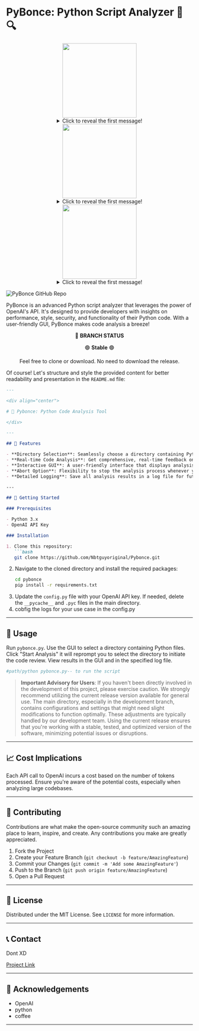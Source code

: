# PyBonce: Python Script Analyzer 🐍🔍

<div align="center">
    <img src="https://64.media.tumblr.com/fd86f070503fc018748ec8a64c775240/33a259f169625923-0e/s1280x1920/1f2428bf2a4c6442c41857866539ebf5e9c54b05.jpg" width="200">
    <details>
      <summary>Click to reveal the first message!</summary>
      Message 1.1
      <details>
        <summary>Click to reveal the second message!</summary>
        Message 1.2
        <details>
          <summary>Click to reveal the third message!</summary>
          Message 1.3
        </details>
      </details>
    </details>
</div>

<div align="center">
    <img src="https://i.ibb.co/Dg4tCXH/image-2023-10-20-154445048.png" width="200">
    <details>
      <summary>Click to reveal the first message!</summary>
      Message 2.1
      <details>
        <summary>Click to reveal the second message!</summary>
        Message 2.2
        <details>
          <summary>Click to reveal the third message!</summary>
          Message 2.3
        </details>
      </details>
    </details>
</div>

<div align="center">
    <img src="https://64.media.tumblr.com/fd86f070503fc018748ec8a64c775240/33a259f169625923-0e/s1280x1920/1f2428bf2a4c6442c41857866539ebf5e9c54b05.jpg" width="200">
    <details>
      <summary>Click to reveal the first message!</summary>
      Message 3.1
      <details>
        <summary>Click to reveal the second message!</summary>
        Message 3.2
        <details>
          <summary>Click to reveal the third message!</summary>
          Message 3.3
        </details>
      </details>
    </details>
</div>



![PyBonce GitHub Repo](https://opengraph.githubassets.com/5ac87b6cfb5b6dbfde12be45fb07be8bb1d6ac0e9313262f91844ce03cc853bc/Nbtguyoriginal/Pybonce)
       

PyBonce is an advanced Python script analyzer that leverages the power of OpenAI's API. It's designed to provide developers with insights on performance, style, security, and functionality of their Python code. With a user-friendly GUI, PyBonce makes code analysis a breeze!

<div align="center">

🔵 **BRANCH STATUS**

</div>

<div align="center">

🟢 **Stable** 🟢

</div>

<div align="center">

Feel free to clone or download. No need to download the release.

</div>

Of course! Let's structure and style the provided content for better readability and presentation in the `README.md` file:

```markdown
---

<div align="center">

# 🌟 Pybonce: Python Code Analysis Tool

</div>

---

## 🌟 Features

- **Directory Selection**: Seamlessly choose a directory containing Python files for analysis.
- **Real-time Code Analysis**: Get comprehensive, real-time feedback on your Python scripts.
- **Interactive GUI**: A user-friendly interface that displays analysis results and directory structures.
- **Abort Option**: Flexibility to stop the analysis process whenever you want.
- **Detailed Logging**: Save all analysis results in a log file for future reference.

---

## 🚀 Getting Started

### Prerequisites

- Python 3.x
- OpenAI API Key

### Installation

1. Clone this repository:
   ```bash
   git clone https://github.com/Nbtguyoriginal/Pybonce.git
   ```
2. Navigate to the cloned directory and install the required packages:
   ```cmd
   cd pybonce
   pip install -r requirements.txt
   ```
3. Update the `config.py` file with your OpenAI API key. If needed, delete the `__pycache__` and `.pyc` files in the main directory.
4. cobfig the logs for your use case in the config.py

---

## 📖 Usage

Run `pybonce.py`. Use the GUI to select a directory containing Python files. Click "Start Analysis" it will reprompt you to select the directory to initiate the code review. View results in the GUI and in the specified log file.
```bash
#path/python pybonce.py-- to run the script 
```
> **Important Advisory for Users**: If you haven't been directly involved in the development of this project, please exercise caution. We strongly recommend utilizing the current release version available for general use. The main directory, especially in the development branch, contains configurations and settings that might need slight modifications to function optimally. These adjustments are typically handled by our development team. Using the current release ensures that you're working with a stable, tested, and optimized version of the software, minimizing potential issues or disruptions.

---

## 📈 Cost Implications

Each API call to OpenAI incurs a cost based on the number of tokens processed. Ensure you're aware of the potential costs, especially when analyzing large codebases.

---

## 🙏 Contributing

Contributions are what make the open-source community such an amazing place to learn, inspire, and create. Any contributions you make are greatly appreciated.

1. Fork the Project
2. Create your Feature Branch (`git checkout -b feature/AmazingFeature`)
3. Commit your Changes (`git commit -m 'Add some AmazingFeature'`)
4. Push to the Branch (`git push origin feature/AmazingFeature`)
5. Open a Pull Request

---

## 📜 License

Distributed under the MIT License. See `LICENSE` for more information.

---

## 📞 Contact

Dont XD

[Project Link](https://github.com/Nbtguyoriginal/Pybonce)

---

## 🌟 Acknowledgements

- OpenAI
- python
- coffee

---


